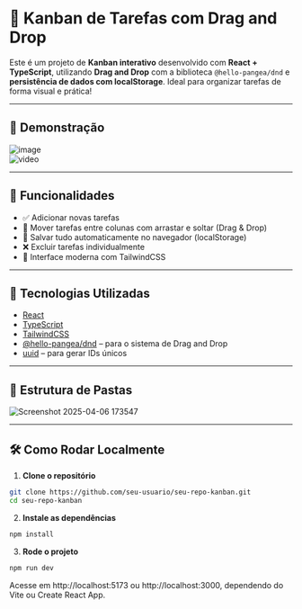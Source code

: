 # 📝 Kanban de Tarefas com Drag and Drop

Este é um projeto de **Kanban interativo** desenvolvido com **React + TypeScript**, utilizando **Drag and Drop** com a biblioteca `@hello-pangea/dnd` e **persistência de dados com localStorage**. Ideal para organizar tarefas de forma visual e prática!

---

## 📸 Demonstração

![image](https://github.com/user-attachments/assets/6533fd44-fe0a-43db-9042-a4ae00329753)
<br>
![video](https://github.com/user-attachments/assets/a6834a30-e68d-4750-bdf1-1e0803cd4454)

---

## 🚀 Funcionalidades

- ✅ Adicionar novas tarefas
- 🔄 Mover tarefas entre colunas com arrastar e soltar (Drag & Drop)
- 💾 Salvar tudo automaticamente no navegador (localStorage)
- ❌ Excluir tarefas individualmente
- 🎨 Interface moderna com TailwindCSS

---

## 🧱 Tecnologias Utilizadas

- [React](https://reactjs.org/)
- [TypeScript](https://www.typescriptlang.org/)
- [TailwindCSS](https://tailwindcss.com/)
- [@hello-pangea/dnd](https://github.com/hello-pangea/dnd) – para o sistema de Drag and Drop
- [uuid](https://www.npmjs.com/package/uuid) – para gerar IDs únicos

---

## 📁 Estrutura de Pastas

![Screenshot 2025-04-06 173547](https://github.com/user-attachments/assets/498154a3-c7d6-44fd-8950-b58447b18407)

---

## 🛠️ Como Rodar Localmente

1. **Clone o repositório**
```bash
git clone https://github.com/seu-usuario/seu-repo-kanban.git
cd seu-repo-kanban
```

2. **Instale as dependências**
```bash
npm install
```

3. **Rode o projeto**
```bash
npm run dev
```
Acesse em http://localhost:5173 ou http://localhost:3000, dependendo do Vite ou Create React App.
